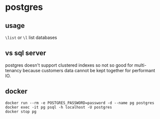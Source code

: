 # postgres

## usage

`\list` or `\l` list databases

## vs sql server

postgres doesn't support clustered indexes so not so good for multi-tenancy because customers data cannot be kept together for performant IO.

## docker

```
docker run --rm -e POSTGRES_PASSWORD=password -d --name pg postgres
docker exec -it pg psql -h localhost -U postgres
docker stop pg
```

